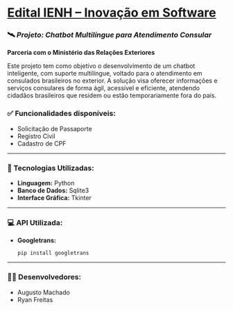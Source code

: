 # <ins>Edital IENH – Inovação em Software</ins>  
### 🛰️ *Projeto: Chatbot Multilíngue para Atendimento Consular*  
**Parceria com o Ministério das Relações Exteriores**

Este projeto tem como objetivo o desenvolvimento de um chatbot inteligente, com suporte multilíngue, voltado para o atendimento em consulados brasileiros no exterior. A solução visa oferecer informações e serviços consulares de forma ágil, acessível e eficiente, atendendo cidadãos brasileiros que residem ou estão temporariamente fora do país.

### ✅ Funcionalidades disponíveis:
- Solicitação de Passaporte  
- Registro Civil  
- Cadastro de CPF  

---

### 🧠 Tecnologias Utilizadas:
- **Linguagem:** Python
- **Banco de Dados:** Sqlite3
- **Interface Gráfica:** Tkinter  

---

### 💻 API Utilizada:
- **Googletrans:**
  ```
  pip install googletrans
  ```

---

### 👨‍💻 Desenvolvedores:
- Augusto Machado  
- Ryan Freitas

